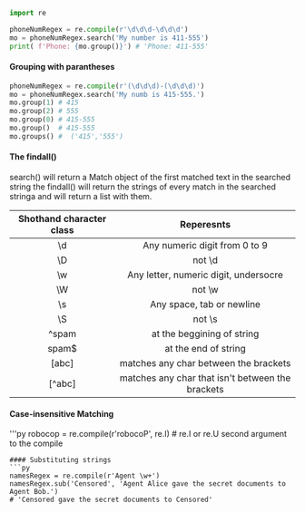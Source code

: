 ```py
import re

phoneNumRegex = re.compile(r'\d\d\d-\d\d\d')
mo = phoneNumRegex.search('My number is 411-555')
print( f'Phone: {mo.group()}') # 'Phone: 411-555'
```

#### Grouping with parantheses
```py
phoneNumRegex = re.compile(r'(\d\d\d)-(\d\d\d)')
mo = phoneNumRegex.search('My numb is 415-555.')
mo.group(1) # 415
mo.group(2) # 555
mo.group(0) # 415-555
mo.group()  # 415-555
mo.groups() #  ('415','555')
```
#### The findall()
search() will return a Match object of the first matched text in the searched string
the findall() will return the strings of every match in the searched stringa and will return a list with them.

| Shothand character class | Reperesnts |
| :-----------: | :-------: |
| \d | Any numeric digit from 0 to 9 |
| \D | not \d |
| \w | Any letter, numeric digit, undersocre |
| \W | not \w |
| \s | Any space, tab or newline |
| \S | not \s |
| ^spam | at the beggining of string |
| spam$ | at the end of string
| [abc] | matches any char between the brackets |
| [^abc] | matches any char that isn't between the brackets |

#### Case-insensitive Matching
'''py
robocop = re.compile(r'robocoP', re.I) # re.I or re.U second argument to the compile 
```
#### Substituting strings 
```py 
namesRegex = re.compile(r'Agent \w+')
namesRegex.sub('Censored', 'Agent Alice gave the secret documents to Agent Bob.')
# 'Censored gave the secret documents to Censored'
```

